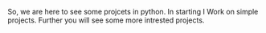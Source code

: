 So, we are here to see some projcets in python. In starting I Work on simple projects. Further you will see some more intrested projects.

